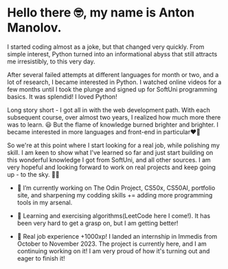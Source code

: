 # Hello there 🤓, my name is Anton Manolov.

 

I started coding almost as a joke, but that changed very quickly. From simple interest, Python turned into an informational abyss that still attracts me irresistibly, to this very day.

After several failed attempts at different languages for month or two, and  a lot of research, I became interested in Python. I watched online videos for a few months until I took the plunge and signed up for SoftUni programming basics. It was splendid! I loved Python!

Long story short - I got all in with the web development path. With each subsequent course, over almost two years, I realized how much more there was to learn. 😃 But the flame of knowledge burned brighter and brighter. I became interested in more languages and front-end in particular❤️‍🔥

So we're at this point where I start looking for a real job, while polishing my skill. I am keen to show what I've learned so far and just start building on this wonderful knowledge I got from SoftUni, and all other sources. 
I am very hopeful and looking forward to work on real projects and keep going up - to the sky. 🦸‍♂️



- 🔭 I’m currently working on The Odin Project, CS50x, CS50AI, portfolio site, and sharpening my codding skills += adding more programming tools in my arsenal.

- 🌱 Learning and exercising algorithms(LeetCode here I come!). It has been very hard to get a grasp on, but I am getting better!

- 🦗 Real job experience +1000xp! I landed an internship in Immedis from October to November 2023. The project is currently here, and I am continuing working on it! I am  very proud of how it's turning out and eager to finish it!
